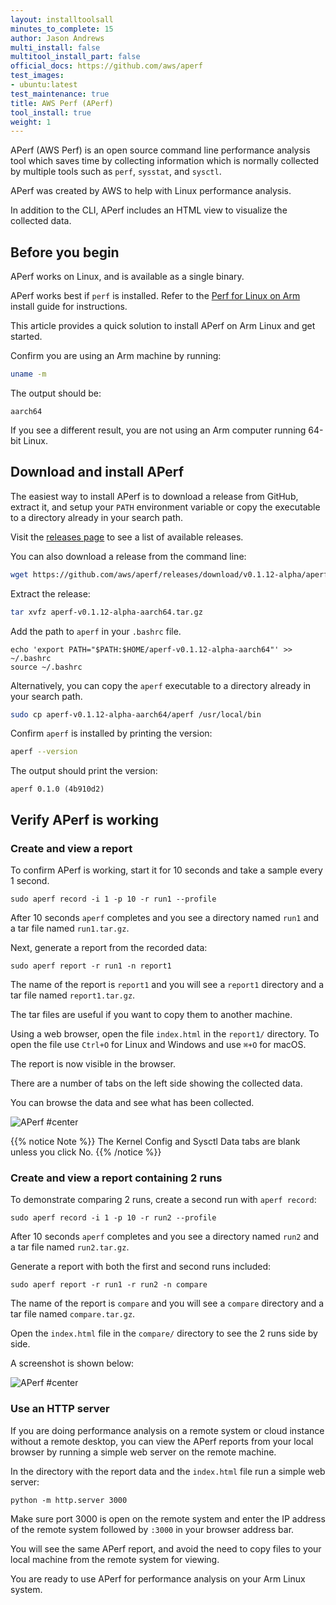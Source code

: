 ```yaml
---
layout: installtoolsall
minutes_to_complete: 15
author: Jason Andrews
multi_install: false
multitool_install_part: false
official_docs: https://github.com/aws/aperf
test_images:
- ubuntu:latest
test_maintenance: true
title: AWS Perf (APerf)
tool_install: true
weight: 1
---
```


APerf (AWS Perf) is an open source command line performance analysis tool which saves time by collecting information which is normally collected by multiple tools such as `perf`, `sysstat`, and `sysctl`.

APerf was created by AWS to help with Linux performance analysis.

In addition to the CLI, APerf includes an HTML view to visualize the collected data.

## Before you begin

APerf works on Linux, and is available as a single binary.

APerf works best if `perf` is installed. Refer to the [Perf for Linux on Arm](/install-guides/perf) install guide for instructions.

This article provides a quick solution to install APerf on Arm Linux and get started.

Confirm you are using an Arm machine by running:

```bash
uname -m
```

The output should be:

```output
aarch64
```

If you see a different result, you are not using an Arm computer running 64-bit Linux.

## Download and install APerf

The easiest way to install APerf is to download a release from GitHub, extract it, and setup your `PATH` environment variable or copy the executable to a directory already in your search path.

Visit the [releases page](https://github.com/aws/aperf/releases/) to see a list of available releases.

You can also download a release from the command line:

```bash { target="ubuntu:latest" }
wget https://github.com/aws/aperf/releases/download/v0.1.12-alpha/aperf-v0.1.12-alpha-aarch64.tar.gz
```

Extract the release:

```bash { target="ubuntu:latest" }
tar xvfz aperf-v0.1.12-alpha-aarch64.tar.gz
```

Add the path to `aperf` in your `.bashrc` file.

```console
echo 'export PATH="$PATH:$HOME/aperf-v0.1.12-alpha-aarch64"' >> ~/.bashrc
source ~/.bashrc
```

Alternatively, you can copy the `aperf` executable to a directory already in your search path.

```bash { target="ubuntu:latest" }
sudo cp aperf-v0.1.12-alpha-aarch64/aperf /usr/local/bin
```

Confirm `aperf` is installed by printing the version:

```bash { target="ubuntu:latest" }
aperf --version
```

The output should print the version:

```output
aperf 0.1.0 (4b910d2)
```

## Verify APerf is working

### Create and view a report

To confirm APerf is working, start it for 10 seconds and take a sample every 1 second.

```console
sudo aperf record -i 1 -p 10 -r run1 --profile
```

After 10 seconds `aperf` completes and you see a directory named `run1` and a tar file named `run1.tar.gz`.

Next, generate a report from the recorded data:

```console
sudo aperf report -r run1 -n report1
```

The name of the report is `report1` and you will see a `report1` directory and a tar file named `report1.tar.gz`.

The tar files are useful if you want to copy them to another machine.

Using a web browser, open the file `index.html` in the `report1/` directory. To open the file use `Ctrl+O` for Linux and Windows and use `⌘+O` for macOS.

The report is now visible in the browser.

There are a number of tabs on the left side showing the collected data.

You can browse the data and see what has been collected.

![APerf #center](/install-guides/_images/aperf0.png)

{{% notice Note %}}
The Kernel Config and Sysctl Data tabs are blank unless you click No.
{{% /notice %}}

### Create and view a report containing 2 runs

To demonstrate comparing 2 runs, create a second run with `aperf record`:

```console
sudo aperf record -i 1 -p 10 -r run2 --profile
```

After 10 seconds `aperf` completes and you see a directory named `run2` and a tar file named `run2.tar.gz`.

Generate a report with both the first and second runs included:

```console
sudo aperf report -r run1 -r run2 -n compare
```

The name of the report is `compare` and you will see a `compare` directory and a tar file named `compare.tar.gz`.

Open the `index.html` file in the `compare/` directory to see the 2 runs side by side.

A screenshot is shown below:

![APerf #center](/install-guides/_images/aperf.png)

### Use an HTTP server

If you are doing performance analysis on a remote system or cloud instance without a remote desktop, you can view the APerf reports from your local browser by running a simple web server on the remote machine.

In the directory with the report data and the `index.html` file run a simple web server:

```console
python -m http.server 3000
```

Make sure port 3000 is open on the remote system and enter the IP address of the remote system followed by `:3000` in your browser address bar.

You will see the same APerf report, and avoid the need to copy files to your local machine from the remote system for viewing.

You are ready to use APerf for performance analysis on your Arm Linux system.
